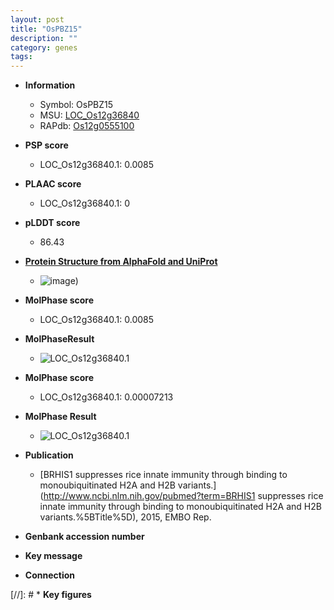 ```yaml
---
layout: post
title: "OsPBZ15"
description: ""
category: genes
tags: 
---
```


* **Information**  
    + Symbol: OsPBZ15  
    + MSU: [LOC_Os12g36840](http://rice.plantbiology.msu.edu/cgi-bin/ORF_infopage.cgi?orf=LOC_Os12g36840)  
    + RAPdb: [Os12g0555100](http://rapdb.dna.affrc.go.jp/viewer/gbrowse_details/irgsp1?name=Os12g0555100)  

* **PSP score**  
    + LOC_Os12g36840.1: 0.0085 

* **PLAAC score**  
    + LOC_Os12g36840.1: 0 

* **pLDDT score**
    + 86.43

* **[Protein Structure from AlphaFold and UniProt](https://www.uniprot.org/uniprotkb/Q2QNT1/entry#structure)**
    + ![image](https://ricepsp.github.io/images/Q2/AF-Q2QNT1-F1.png))

* **MolPhase score**
    + LOC_Os12g36840.1: 0.0085

* **MolPhaseResult**
    + ![LOC_Os12g36840.1](https://ricepsp.github.io/pictures/LOC_Os12g/LOC_Os12g36840.1.png)

* **MolPhase score**
    + LOC_Os12g36840.1: 0.00007213

* **MolPhase Result**
    + ![LOC_Os12g36840.1](https://304243504.github.io/Pictures/LOC_Os12g/LOC_Os12g36840.1.png)

* **Publication**  
    + [BRHIS1 suppresses rice innate immunity through binding to monoubiquitinated H2A and H2B variants.](http://www.ncbi.nlm.nih.gov/pubmed?term=BRHIS1 suppresses rice innate immunity through binding to monoubiquitinated H2A and H2B variants.%5BTitle%5D), 2015, EMBO Rep.

* **Genbank accession number**  

* **Key message**  

* **Connection**  

[//]: # * **Key figures**  


